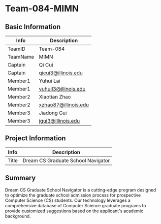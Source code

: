 # Team-084-MIMN

## Basic Information

|   Info      |        Description     |
| ----------- | ---------------------- |
| TeamID      |        Team-084        |
| TeamName    |          MIMN          |
| Captain     |         Qi Cui         |
| Captain     |   qicui3@illinois.edu  |
| Member1     |        Yuhui Lai       |
| Member1     |  yuhuil3@illinois.edu  |
| Member2     |        Xiaotian Zhao   |
| Member2     |  xzhao87@illinois.edu  |
| Member3     |       Jiadong Gui      |
| Member3     |   jgui3@illinois.edu   |

## Project Information

|   Info      |        Description     |
| ----------- | ---------------------- |
|  Title      |       Dream CS Graduate School Navigator     |

## Summary

Dream CS Graduate School Navigator is a cutting-edge program designed to optimize the graduate school admission process for prospective Computer Science (CS) students. Our technology leverages a comprehensive database of Computer Science graduate programs to provide customized suggestions based on the applicant's academic background.  
